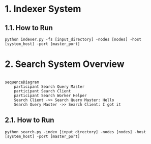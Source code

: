 # 1. Indexer System

## 1.1. How to Run

```python indexer.py -fs [input_directory] -nodes [nodes] -host [system_host] -port [master_port]```

# 2. Search System Overview

```mermaid

sequenceDiagram
    participant Search Query Master
    participant Search Client
    participant Search Worker Helper
    Search Client ->> Search Query Master: Hello
    Search Query Master ->> Search Client: I got it

```

## 2.1. How to Run

```python search.py -index [input_directory] -nodes [nodes] -host [system_host] -port [master_port]```
